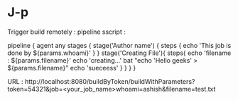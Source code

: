 # J-p

Trigger build remotely :
pipeline sscript :

pipeline {
    agent any
      stages {
        stage('Author name') {
            steps {
                echo 'This job is done by ${params.whoami}'
            }
        }
        stage('Creating File'){
            steps{
                echo 'filename : ${params.filename}'
                echo 'creating...'
                bat "echo 'Hello geeks' > ${params.filename}"
                echo 'sueceess'
            }
        }
    }
}

URL : http://localhost:8080/buildByToken/buildWithParameters?token=54321&job=<your_job_name>whoami=ashish&filename=test.txt
